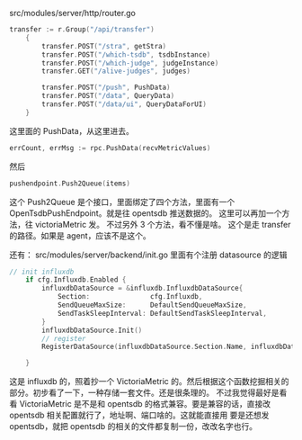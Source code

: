 src/modules/server/http/router.go

```go
transfer := r.Group("/api/transfer")
	{
		transfer.POST("/stra", getStra)
		transfer.POST("/which-tsdb", tsdbInstance)
		transfer.POST("/which-judge", judgeInstance)
		transfer.GET("/alive-judges", judges)

		transfer.POST("/push", PushData)
		transfer.POST("/data", QueryData)
		transfer.POST("/data/ui", QueryDataForUI)
	}
```

这里面的 PushData，从这里进去。

```go
errCount, errMsg := rpc.PushData(recvMetricValues)
```

然后

```go
pushendpoint.Push2Queue(items)
```

这个 Push2Queue 是个接口，里面绑定了四个方法，里面有一个 OpenTsdbPushEndpoint。就是往 opentsdb 推送数据的。
这里可以再加一个方法，往 victoriaMetric 发。
不过另外 3 个方法，看不懂是啥。
这个是走 transfer 的路径。如果是 agent，应该不是这个。

还有：
src/modules/server/backend/init.go
里面有个注册 datasource 的逻辑

```go
// init influxdb
	if cfg.Influxdb.Enabled {
		influxdbDataSource = &influxdb.InfluxdbDataSource{
			Section:               cfg.Influxdb,
			SendQueueMaxSize:      DefaultSendQueueMaxSize,
			SendTaskSleepInterval: DefaultSendTaskSleepInterval,
		}
		influxdbDataSource.Init()
		// register
		RegisterDataSource(influxdbDataSource.Section.Name, influxdbDataSource)

	}
```

这是 influxdb 的，照着抄一个 VictoriaMetric 的。然后根据这个函数挖掘相关的部分。初步看了一下，一种存储一套文件。还是很条理的。
不过我觉得最好是看看 VictoriaMetric 是不是和 opentsdb 的格式兼容。要是兼容的话，直接改 opentsdb 相关配置就行了，地址啊、端口啥的。这就能直接用
要是还想发 opentsdb，就把 opentsdb 的相关的文件都复制一份，改改名字也行。
